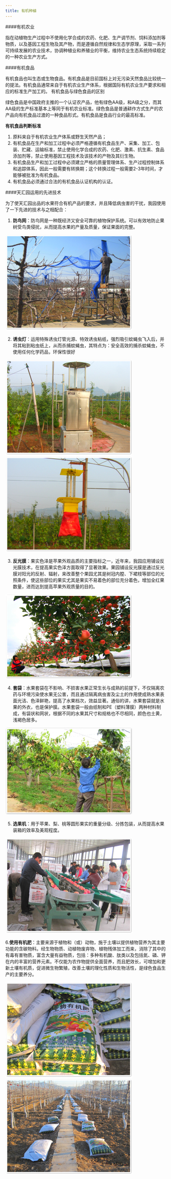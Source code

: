 ```yaml
---
title: 有机种植
---
```


####有机农业

指在动植物生产过程中不使用化学合成的农药、化肥、生产调节剂、饲料添加剂等物质，以及基因工程生物及其产物，而是遵循自然规律和生态学原理，采取一系列可持续发展的农业技术，协调种植业和养殖业的平衡，维持农业生态系统持续稳定的一种农业生产方式。

####有机食品

有机食品也叫生态或生物食品。有机食品是目前国标上对无污染天然食品比较统一的提法。有机食品通常来自于有机农业生产体系，根据国际有机农业生产要求和相应的标准生产加工的。
有机食品与绿色食品的区别

绿色食品是中国政府主推的一个认证农产品，他有绿色AA级，和A级之分，而其AA级的生产标准基本上等同于有机农业标准。绿色食品是普通耕作方式生产的农产品向有机食品过渡的一种食品形式。有机食品是食品行业的最高标准。

**有机食品判断标准**

1. 原料来自于有机农业生产体系或野生天然产品；
2. 有机食品在生产和加工过程中必须严格遵循有机食品生产、采集、加工、包装、贮藏、运输标准，禁止使用化学合成的农药、化肥、激素、抗生素、食品添加剂等，禁止使用基因工程技术及该技术的产物及其衍生物。
3. 有机食品生产和加工过程中必须建立严格的质量管理体系、生产过程控制体系和追踪体系，因此一般需要有转换期；这个转换过程一般需要2-3年时间，才能够被批准为有机食品。
4. 有机食品必须通过合法的有机食品认证机构的认证。

####天汇园运用的先进技术
      
为了使天汇园出品的水果符合有机产品的要求，并且降低病虫害的干扰，我园使用了一下先进的技术与之相配合：

1. **防鸟网**：防鸟网是一种既经济又安全可靠的植物保护系统。可以有效地防止果树受鸟类侵扰，从而提高水果的产量及质量，保证果面的完整。

![防鸟网](p1.jpg?class=center-block)

2. **诱虫灯**：运用特殊诱虫灯管光源、特效诱虫粘纸，强烈吸引蚊蝇虫飞入后，并将其粘到粘虫纸上，从而杀捕蚊蝇虫，其特点为：安全高效的捕杀蚊蝇虫，不使用任何化学药品，环保性很好

![诱虫灯](p2.jpg) ![诱虫灯](p3.jpg)

3. **反光膜**：果实色泽是苹果外观品质的主要指标之一，近年来，我园应用铺设反光膜技术，在提高果实色泽方面取得了显著效果。果园铺设反光膜是通过反光膜对阳光的反射、辐射，来改善整个果园尤其是树冠内膛、下裙枝等部位的光照条件，使这些部位的果实尤其是果实不易着色的部位充分着色，增加全红果数量，进而达到提高苹果外观质量的目的。

![反光膜](p4.jpg?class=center-block)

4. **套袋**：水果套袋在不影响、不损害水果正常生长与成熟的前提下，不仅隔离农药与环境污染使水果无公害，而且通过隔离病虫害及尘土的作用使成熟水果表面光洁、色泽鲜艳，提高了水果档次，效益显著。通俗的讲，水果套袋就是水果的外衣，也是保护膜。水果套袋一般由纸制和PE（塑料薄膜）两种材料制成，有袋状和网状，根据不同的水果其尺寸和规格也不尽相同，颜色也土黄，浅褐色居多。

![套袋过程](p5.jpg?class=center-block)

5. **选果机**：用于苹果、梨、桃等圆形果实的重量分级、分拣包装，从而提高水果装箱的效率及美观程度。

![选果机筛选过程](p6.jpg?class=center-block)

6.**使用有机肥**：主要来源于植物和（或）动物，施于土壤以提供植物营养为其主要功能的含碳物料。经生物物质、动植物废弃物、植物残体加工而来，消除了其中的有毒有害物质，富含大量有益物质，包括：多种有机酸、肽类以及包括氮、磷、钾在内的丰富的营养元素。不仅能为农作物提供全面营养，而且肥效长，可增加和更新土壤有机质，促进微生物繁殖，改善土壤的理化性质和生物活性，是绿色食品生产的主要养分。

![使用有机肥1](p7.jpg)![使用有机肥2](p8.jpg)